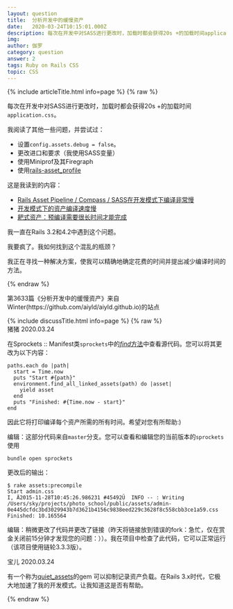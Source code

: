 ```yaml
---
layout: question
title:  分析开发中的缓慢资产
date:   2020-03-24T10:15:01.000Z
description: 每次在开发中对SASS进行更改时，加载时都会获得20s +的加载时间application.css。我阅读了其他一些问题，并尝试过：设置conf...
img: 
author: 伽罗
category: question
answer: 2
tags: Ruby on Rails CSS
topic: CSS
---
```

<div class="article-root">
  <div class="article">
    {% include articleTitle.html info=page %}
    {% raw %}
    <div class="article-content"><p><font style="vertical-align: inherit;"><font style="vertical-align: inherit;">每次在开发中对SASS进行更改时，加载时都会获得20s +的加载时间</font></font><code>application.css</code><font style="vertical-align: inherit;"><font style="vertical-align: inherit;">。</font></font></p>

<p><font style="vertical-align: inherit;"><font style="vertical-align: inherit;">我阅读了其他一些问题，并尝试过：</font></font></p>

<ul>
<li><font style="vertical-align: inherit;"><font style="vertical-align: inherit;">设置</font></font><code>config.assets.debug = false</code><font style="vertical-align: inherit;"><font style="vertical-align: inherit;">。</font></font></li>
<li><font style="vertical-align: inherit;"><font style="vertical-align: inherit;">更改进口和要求（我使用SASS变量）</font></font></li>
<li><font style="vertical-align: inherit;"><font style="vertical-align: inherit;">使用Miniprof及其Firegraph </font></font></li>
<li><font style="vertical-align: inherit;"><font style="vertical-align: inherit;">使用</font></font><a href="https://github.com/nadarei/rails-asset_profile" rel="noreferrer"><font style="vertical-align: inherit;"><font style="vertical-align: inherit;">rails-asset_profile</font></font></a></li>
</ul>

<p><font style="vertical-align: inherit;"><font style="vertical-align: inherit;">这是我读到的内容：</font></font></p>

<ul>
<li><a href="https://stackoverflow.com/questions/16290879/rails-asset-pipeline-compass-sass-extremely-slow-to-compile-in-development-mode?rq=1"><font style="vertical-align: inherit;"><font style="vertical-align: inherit;">Rails Asset Pipeline / Compass / SASS在开发模式下编译非常慢</font></font></a></li>
<li><a href="https://stackoverflow.com/questions/14285069/slow-assets-compilation-in-development-mode?rq=1"><font style="vertical-align: inherit;"><font style="vertical-align: inherit;">开发模式下的资产编译速度慢</font></font></a></li>
<li><a href="https://stackoverflow.com/questions/9739654/rake-assetsprecompile-taking-extremely-long-to-complete"><font style="vertical-align: inherit;"><font style="vertical-align: inherit;">耙式资产：预编译需要很长时间才能完成</font></font></a></li>
</ul>

<p><font style="vertical-align: inherit;"><font style="vertical-align: inherit;">我一直在Rails 3.2和4.2中遇到这个问题。</font></font></p>

<p><font style="vertical-align: inherit;"><font style="vertical-align: inherit;">我要疯了。</font><font style="vertical-align: inherit;">我如何找到这个混乱的瓶颈？</font></font></p>

<p><font style="vertical-align: inherit;"><font style="vertical-align: inherit;">我正在寻找一种解决方案，使我可以精确地确定花费的时间并提出减少编译时间的方法。</font></font></p></div>
    {% endraw %}
  </div>
  <p class="winter_mark">第3633篇《分析开发中的缓慢资产》来自Winter(https://github.com/aiyld/aiyld.github.io)的站点</p>
  <div class="discuss-wrapper">
    {% include discussTitle.html info=page %}
    {% raw %}
    <div class="discuss-list">
    <div class="discuss-item">
        <div class="discuss-parent">
          <div class="discuss-meta">
            <span class="discuss-user">猪猪</span>
            <span class="discuss-time">2020.03.24</span>
          </div>
          <div class="discuss-comment"><p><font style="vertical-align: inherit;"><font style="vertical-align: inherit;">在Sprockets :: Manifest类</font></font><code>sprockets</code><font style="vertical-align: inherit;"><font style="vertical-align: inherit;">中的</font></font><a href="https://github.com/rails/sprockets/blob/v3.3.3/lib/sprockets/manifest.rb#L129" rel="nofollow"><em><font style="vertical-align: inherit;"><font style="vertical-align: inherit;">find</font></font></em><font style="vertical-align: inherit;"><font style="vertical-align: inherit;">方法</font></font></a><font style="vertical-align: inherit;"><font style="vertical-align: inherit;">中</font><font style="vertical-align: inherit;">查看</font><font style="vertical-align: inherit;">源代码</font><font style="vertical-align: inherit;">。</font><font style="vertical-align: inherit;">您可以将其更改为以下内容：</font></font></p>

<pre><code>paths.each do |path|<font></font>
  start = Time.now<font></font>
  puts "Start #{path}"<font></font>
  environment.find_all_linked_assets(path) do |asset|<font></font>
    yield asset<font></font>
  end<font></font>
  puts "Finished: #{Time.now - start}"<font></font>
end<font></font>
</code></pre>

<p><font style="vertical-align: inherit;"><font style="vertical-align: inherit;">因此它将打印编译每个资产所需的所有时间。</font><font style="vertical-align: inherit;">希望对您有所帮助:)</font></font></p>

<p><font style="vertical-align: inherit;"><font style="vertical-align: inherit;">编辑：这部分代码来自</font></font><code>master</code><font style="vertical-align: inherit;"><font style="vertical-align: inherit;">分支。</font><font style="vertical-align: inherit;">您可以查看和编辑您的当前版本的</font></font><code>sprockets</code><font style="vertical-align: inherit;"><font style="vertical-align: inherit;">使用</font></font></p>

<pre><code>bundle open sprockets
</code></pre>

<p><font style="vertical-align: inherit;"><font style="vertical-align: inherit;">更改后的输出：</font></font></p>

<pre><code>$ rake assets:precompile <font></font>
Start admin.css<font></font>
I, Ä2015-11-28T10:45:26.986231 #45492Ü  INFO -- : Writing /Users/sky/projects/photo_school/public/assets/admin-0e445dcfdc3bd3029943b7d3621b4156c9838eed229c3628f8c558cbb3ce1a59.css<font></font>
Finished: 10.165564<font></font>
</code></pre>

<p><font style="vertical-align: inherit;"><font style="vertical-align: inherit;">编辑：稍微更改了代码并更改了链接（昨天将链接放到错误的fork：急忙，仅在赏金关闭前15分钟才发现您的问题：））。</font><font style="vertical-align: inherit;">我在项目中检查了此代码，它可以正常运行（该项目使用链轮3.3.3版）。</font></font></p></div>
        </div></div><div class="discuss-item">
        <div class="discuss-parent">
          <div class="discuss-meta">
            <span class="discuss-user">宝儿</span>
            <span class="discuss-time">2020.03.24</span>
          </div>
          <div class="discuss-comment"><p><font style="vertical-align: inherit;"><font style="vertical-align: inherit;">有一个称为</font></font><a href="https://rubygems.org/gems/quiet_assets" rel="nofollow"><font style="vertical-align: inherit;"><font style="vertical-align: inherit;">quiet_assets</font></font></a><font style="vertical-align: inherit;"><font style="vertical-align: inherit;">的gem </font><font style="vertical-align: inherit;">可以抑制记录资产负载。</font><font style="vertical-align: inherit;">在Rails 3.x时代，它极大地加速了我的开发模式。</font><font style="vertical-align: inherit;">让我知道这是否有帮助。</font></font></p></div>
        </div></div>
    </div>
    {% endraw %}
  </div>
<div>
